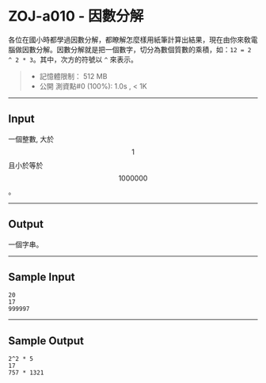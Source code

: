 # ZOJ-a010 - 因數分解

各位在國小時都學過因數分解，都瞭解怎麼樣用紙筆計算出結果，現在由你來敎電腦做因數分解。因數分解就是把一個數字，切分為數個質數的乘積，如：`12 = 2 ^ 2 * 3`。其中，次方的符號以 `^` 來表示。

> * 記憶體限制： 512 MB
> * 公開 測資點#0 (100%): 1.0s , < 1K

---
## Input

一個整數, 大於 $$1$$ 且小於等於 $$1000000$$。

---
## Output

一個字串。

---
## Sample Input

```
20
17
999997
```

---
## Sample Output

```
2^2 * 5
17
757 * 1321
```